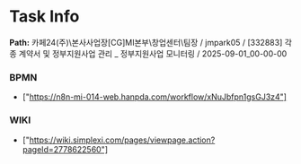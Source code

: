 # Task Info

**Path:** 카페24(주)\본사사업장\[CG]MI본부\창업센터\팀장 / jmpark05 / [332883] 각종 계약서 및 정부지원사업 관리 _ 정부지원사업 모니터링 / 2025-09-01_00-00-00

### BPMN
- ["https://n8n-mi-014-web.hanpda.com/workflow/xNuJbfpn1gsGJ3z4"]

### WIKI
- ["https://wiki.simplexi.com/pages/viewpage.action?pageId=2778622560"]

